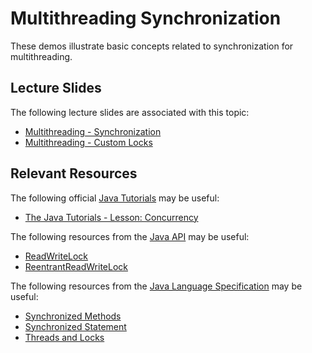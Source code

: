 Multithreading Synchronization
=================================================

These demos illustrate basic concepts related to synchronization for multithreading.

## Lecture Slides ##

The following lecture slides are associated with this topic:

- [Multithreading - Synchronization](https://docs.google.com/presentation/d/e/2PACX-1vSmLbpqA5l9aUbVmzca1YzKCV7TqKKbxN0DxSOEG1ynRFxkJLxhUoLexExYxC9hcEL-IShXZaGEEW85/pub?start=false&loop=false&delayms=3000)
- [Multithreading - Custom Locks](https://docs.google.com/presentation/d/e/2PACX-1vQoYj1qXLVA-T_ialT92k57JjdZco9lxpos2iBLZ0XqaaVcqCXDyMueiE4aCJ1N_yilZvlangOlANYE/pub?start=false&loop=false&delayms=3000)

## Relevant Resources ##

The following official [Java Tutorials](http://docs.oracle.com/javase/tutorial/index.html) may be useful:

- [The Java Tutorials - Lesson: Concurrency](https://docs.oracle.com/javase/tutorial/essential/concurrency/index.html)

The following resources from the [Java API](https://docs.oracle.com/en/java/javase/14/docs/api/) may be useful:

- [ReadWriteLock](https://docs.oracle.com/en/java/javase/14/docs/api/java.base/java/util/concurrent/locks/ReadWriteLock.html)
- [ReentrantReadWriteLock](https://docs.oracle.com/en/java/javase/14/docs/api/java.base/java/util/concurrent/locks/ReentrantReadWriteLock.html)

The following resources from the [Java Language Specification](https://docs.oracle.com/javase/specs/jls/se14/html/index.html) may be useful:

- [Synchronized Methods](https://docs.oracle.com/javase/specs/jls/se14/html/jls-8.html#jls-8.4.3.6)
- [Synchronized Statement](https://docs.oracle.com/javase/specs/jls/se14/html/jls-14.html#jls-14.19)
- [Threads and Locks](https://docs.oracle.com/javase/specs/jls/se14/html/jls-17.html)
